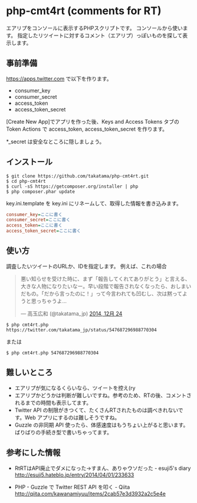 # php-cmt4rt (comments for RT)

エアリプをコンソールに表示するPHPスクリプトです。
コンソールから使います。
指定したリツイートに対するコメント（エアリプ）っぽいものを探して表示します。

## 事前準備

https://apps.twitter.com で以下を作ります。

* consumer_key
* consumer_secret
* access_token
* access_token_secret

[Create New App]でアプリを作った後、Keys and Access Tokens タブの Token Actions で access_token, access_token_secret を作ります。

*_secret は安全なところに隠しましょう。

## インストール

```
$ git clone https://github.com/takatama/php-cmt4rt.git
$ cd php-cmt4rt
$ curl -sS https://getcomposer.org/installer | php
$ php composer.phar update
```
key.ini.template を key.ini にリネームして、取得した情報を書き込みます。

```keys.ini
consumer_key=ここに書く
consumer_secret=ここに書く
access_token=ここに書く
access_token_secret=ここに書く
```

## 使い方

調査したいツイートのURLか、IDを指定します。
例えば、これの場合
<blockquote class="twitter-tweet" lang="ja"><p>悪い知らせを受けた時に、まず「報告してくれてありがとう」と言える、大きな人物になりたいなー。早い段階で報告されなくなったら、おしまいだもの。「だから言ったのに！」って今言われても凹むし、次は黙ってようと思っちゃうよ…</p>&mdash; 高玉広和 (@takatama_jp) <a href="https://twitter.com/takatama_jp/status/547687296988770304">2014, 12月 24</a></blockquote>
<script async src="//platform.twitter.com/widgets.js" charset="utf-8"></script>

```
$ php cmt4rt.php https://twitter.com/takatama_jp/status/547687296988770304
```

または

```
$ php cmt4rt.php 547687296988770304
```

## 難しいところ

* エアリプが気になるくらいなら、ツイートを控え(ry
* エアリプかどうかは判断が難しいですね。参考のため、RTの後、コメントされるまでの時間も表示してます。
* Twitter API の制限がきつくて、たくさんRTされたものは調べきれないです。Web アプリにするのは難しそうですね。
* Guzzle の非同期 API 使ったら、体感速度はもうちょい上がると思います。ばりばりの手続き型で書いちゃってます。

## 参考にした情報
* RtRTはAPI廃止でダメになった→すまん、ありゃウソだった - esuji5's diary
http://esuji5.hateblo.jp/entry/2014/04/01/233633

* PHP - Guzzle で Twitter REST API を叩く - Qiita
http://qiita.com/kawanamiyuu/items/2cab57e3d3932a2c5e4e
